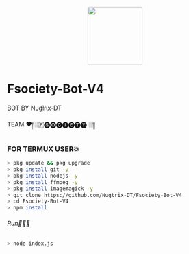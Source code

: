 <p align="center">
<img src="https://media.giphy.com/media/PAkrtJgGaygxbXcV9r/giphy.gif" width="128" height="135"/>
</p>

# Fsociety-Bot-V4

BOT BY Nυɠƚɾιx-DT

TEAM ♥️༎░🇫🅢🅞🅒🅘🅔🅣🅨 ░༎

### FOR TERMUX USER💥
```bash
> pkg update && pkg upgrade
> pkg install git -y
> pkg install nodejs -y
> pkg install ffmpeg -y
> pkg install imagemagick -y
> git clone https://github.com/Nugtrix-DT/Fsociety-Bot-V4
> cd Fsociety-Bot-V4
> npm install
```
###### Run🏃🏻‍♂️
```bash
> node index.js
```

